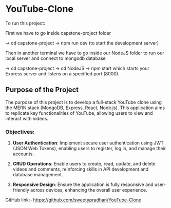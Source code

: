 # YouTube-Clone

To run this project:

First we have to go inside capstone-project folder 

-> cd capstone-project
-> npm run dev (to start the development server)

Then in another terminal we have to go inside our NodeJS folder to run our local server and connect to mongodb database

-> cd capstone-project
-> cd NodeJS
-> npm start which starts your Express server and listens on a specified port (8000).


## Purpose of the Project

The purpose of this project is to develop a full-stack YouTube clone using the MERN stack (MongoDB, Express, React, Node.js). This application aims to replicate key functionalities of YouTube, allowing users to view and interact with videos. 

### Objectives:
   
1. **User Authentication**: Implement secure user authentication using JWT (JSON Web Tokens), enabling users to register, log in, and manage their accounts.

2. **CRUD Operations**: Enable users to create, read, update, and delete videos and comments, reinforcing skills in API development and database management.

3. **Responsive Design**: Ensure the application is fully responsive and user-friendly across devices, enhancing the overall user experience.



GitHub link:- https://github.com/sweetypradhan/YouTube-Clone